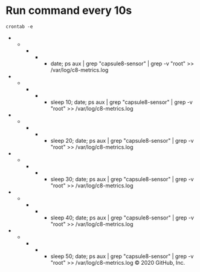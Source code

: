# Run command every 10s

`crontab -e`

* * * * * date; ps aux | grep "capsule8-sensor" | grep -v "root" >> /var/log/c8-metrics.log
* * * * * sleep 10; date; ps aux | grep "capsule8-sensor" | grep -v "root" >> /var/log/c8-metrics.log
* * * * * sleep 20; date; ps aux | grep "capsule8-sensor" | grep -v "root" >> /var/log/c8-metrics.log
* * * * * sleep 30; date; ps aux | grep "capsule8-sensor" | grep -v "root" >> /var/log/c8-metrics.log
* * * * * sleep 40; date; ps aux | grep "capsule8-sensor" | grep -v "root" >> /var/log/c8-metrics.log
* * * * * sleep 50; date; ps aux | grep "capsule8-sensor" | grep -v "root" >> /var/log/c8-metrics.log
© 2020 GitHub, Inc.
